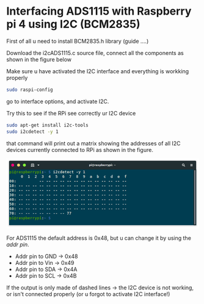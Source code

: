 # Interfacing ADS1115 with Raspberry pi 4 using I2C (BCM2835)

First of all u need to install BCM2835.h library (guide ....)

Download the i2cADS1115.c source file, connect all the components as shown in the figure below











Make sure u have activated the I2C interface and everything is workking properly

```bash
sudo raspi-config
```
go to interface options, and activate I2C.

Try this to see if the RPi see correctly ur I2C device

```bash
sudo apt-get install i2c-tools
sudo i2cdetect -y 1
```
that command will print out a matrix showing the addresses of all I2C devices currently connected to RPi as shown in the figure.

![Results of i2cdetect](i2cDetectExample.png)





For ADS1115 the default address is 0x48, but u can change it by using the *addr pin*.
- Addr pin to GND -> 0x48
- Addr pin to Vin -> 0x49
- Addr pin to SDA -> 0x4A 
- Addr pin to SCL -> 0x4B

If the output is only made of dashed lines -> the I2C device is not working, or isn't connected properly (or u forgot to activate I2C interface!) 








